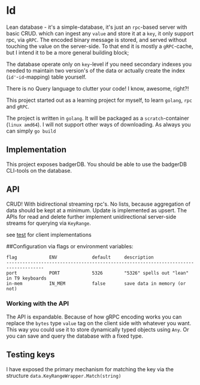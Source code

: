 # ld
Lean database - it's a simple-database, it's just an `rpc`-based server with basic CRUD.
which can ingest any `value` and store it at a `key`, it only support rpc, via `gRPC`. The encoded binary message 
is stored, and served without touching the value on the server-side. To that end it is mostly a `gRPC`-cache, 
but I intend it to be a more general building block;

The database operate only on `key`-level if you need secondary indexes you needed to maintain two version's of the data or actually create the index (`id'`-`id`-mapping) table yourself.

There is no Query language to clutter your code! I know, awesome, right?!

This project started out as a learning project for myself, to learn `golang`, `rpc` and `gRPC`.

The project is written in `golang`. It will be packaged as a `scratch`-container (`linux amd64`).
I will not support other ways of downloading. 
As always you can simply `go build`

## Implementation
This project exposes badgerDB. You should be able to use the badgerDB CLI-tools on the database. 

## API
CRUD! With bidirectional streaming rpc's. No lists, because aggregation of data should be kept at a minimum.
Update is implemented as upsert.
The APIs for read and delete further implement unidirectional server-side streams for querying via `KeyRange`.

see [test](test) for client implementations

##Configuration
via flags or environment variables:
```text
flag            ENV             default     description
------------------------------------------------------------------------------------
port            PORT            5326        "5326" spells out "lean" in T9 keyboards
in-mem          IN_MEM          false       save data in memory (or not)
```

### Working with the API
The API is expandable. Because of how gRPC encoding works you can replace the `bytes` type `value` tag on the client side with whatever you want.
This way you could use it to store dynamically typed objects using `Any`. Or you can save and query the database with a fixed type.

## Testing keys
I have exposed the primary mechanism for matching the key via the structure `data.KeyRangeWrapper.Match(string)`
